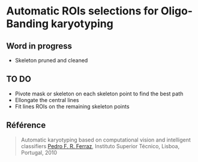 # Automatic ROIs selections for Oligo-Banding karyotyping

## Word in progress

- Skeleton pruned and cleaned

## TO DO
- Pivote mask or skeleton on each skeleton point to find the best path
- Ellongate the central lines
- Fit lines ROIs on the remaining skeleton points

## Référence
> Automatic karyotyping based on computational vision and intelligent classifiers 
> [Pedro F. R. Ferraz](mailto:FerrazPedro@live.com.pt), Instituto Superior Técnico, Lisboa, Portugal, 2010
